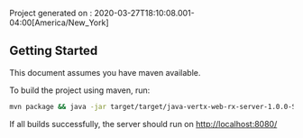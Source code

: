 Project generated on : 2020-03-27T18:10:08.001-04:00[America/New_York]

## Getting Started

This document assumes you have maven available.

To build the project using maven, run:
```bash
mvn package && java -jar target/target/java-vertx-web-rx-server-1.0.0-SNAPSHOT-fat.jar
```

If all builds successfully, the server should run on [http://localhost:8080/](http://localhost:8080/)
